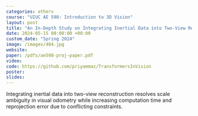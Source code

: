 ```yaml
---
categories: others
course: "UIUC AE 598: Introduction to 3D Vision"
layout: post
title: "An In-Depth Study on Integrating Inertial Data into Two-View Reconstruction"
date: 2024-05-15 00:00:00 +00:00
custom_date: "Spring 2024"
image: /images/404.jpg
website: 
paper: /pdfs/ae598-proj-paper.pdf
video: 
code: https://github.com/priyammaz/TransformersInVision
poster: 
slides: 
---
```

Integrating inertial data into two-view reconstruction resolves scale ambiguity in visual odometry while increasing computation time and reprojection error due to conflicting constraints.